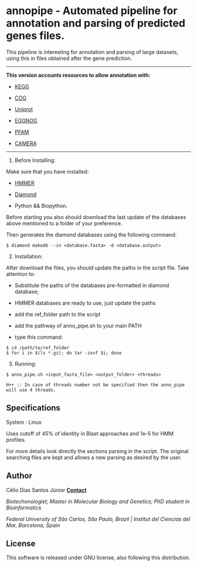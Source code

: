 # annopipe - Automated pipeline for annotation and parsing of predicted genes files.

This pipeline is interesting for annotation and parsing of large datasets, using this in files obtained after the gene prediction.

--------------------------------------------------------------------------

**This version accounts resources to allow annotation with:**

- [KEGG](http://kegg.jp/)

- [COG](https://www.ncbi.nlm.nih.gov/COG/)

- [Uniprot](http://www.uniprot.org/)

- [EGGNOG](http://eggnogdb.embl.de/#/app/home)

- [PFAM](http://pfam.xfam.org/)

- [CAMERA](http://camera.calit2.net/)

---------------------------------------------------------------------------

1. Before Installing:

Make sure that you have installed:

- [HMMER](http://hmmer.org/)

- [Diamond](https://github.com/bbuchfink/diamond)

- Python && Biopython.

Before starting you also should download the last update of the databases above mentioned to a folder of your preference.

Then generates the diamond databases using the following command:

```
$ diamond makedb --in <database.fasta> -d <database.output>
```

2. Installation:

After download the files, you should update the paths in the script file. Take attention to:

- Substitute the paths of the databases pre-formatted in diamond database;

- HMMER databases are ready to use, just update the paths

- add the ref_folder path to the script

- add the pathway of anno_pipe.sh to your main PATH

- type this command:

```
$ cd /path/to/ref_folder
$ for i in $(ls *.gz); do tar -zxvf $i; done
```

3. Running:

```
$ anno_pipe.sh <input_fasta_file> <output_folder> <threads>
```

    H++ :: In case of threads number not be specified then the anno_pipe will use 4 threads.


## Specifications

System : Linux

Uses cutoff of 45% of identity in Blast approaches and 1e-5 for HMM profiles.

For more details look directly the sections parsing in the script. The original searching files are kept and allows a new parsing as desired by the user.

## Author

Célio Dias Santos Júnior       [**Contact**](celio.diasjunior@gmail.com)

*Biotechonologist; Master in Molecular Biology and Genetics; PhD student in Bioinformatics*

*Federal University of São Carlos, São Paulo, Brazil | Institut del Ciencias del Mar, Barcelona, Spain*

## License

This software is released under GNU license, also following this distribution. 
